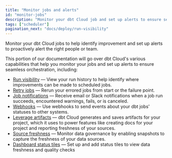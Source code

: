 ```yaml
---
title: "Monitor jobs and alerts"
id: "monitor-jobs"
description: "Monitor your dbt Cloud job and set up alerts to ensure seamless orchestration and optimize your data transformations"
tags: ["scheduler"]
pagination_next: "docs/deploy/run-visibility"
---
```


Monitor your dbt Cloud jobs to help identify improvement and set up alerts to proactively alert the right people or team. 

This portion of our documentation will go over dbt Cloud's various capabilities that help you monitor your jobs and set up alerts to ensure seamless orchestration, including:

- [Run visibility](/docs/deploy/run-visibility) &mdash; View your run history to help identify where improvements can be made to scheduled jobs.
- [Retry jobs](/docs/deploy/retry-jobs) &mdash; Rerun your errored jobs from start or the failure point.
- [Job notifications](/docs/deploy/job-notifications) &mdash; Receive email or Slack notifications when a job run succeeds, encountered warnings, fails, or is canceled. 
- [Webhooks](/docs/deploy/webhooks) &mdash; Use webhooks to send events about your dbt jobs' statuses to other systems.
- [Leverage artifacts](/docs/deploy/artifacts) &mdash; dbt Cloud generates and saves artifacts for your project, which it uses to power features like creating docs for your project and reporting freshness of your sources.
- [Source freshness](/docs/deploy/source-freshness) &mdash; Monitor data governance by enabling snapshots to capture the freshness of your data sources. 
- [Dashboard status tiles](/docs/deploy/dashboard-status-tiles) &mdash; Set up and add status tiles to view data freshness and quality checks

<DocCarousel slidesPerView={1}>

<Lightbox src="/img/docs/dbt-cloud/deployment/deploy-scheduler.jpg" width="98%" title="An overview of a dbt Cloud job run which contains Run Summary, Job Trigger, Run Duration, and more."/>

<Lightbox src="/img/docs/dbt-cloud/deployment/run-history.jpg" width="95%" title="Run History dashboard allows you to monitor the health of your dbt project and displays jobs, job status, environment, timing, and more."/>


<Lightbox src="/img/docs/dbt-cloud/deployment/access-logs.gif" width="85%" title="Access logs for run steps" />

</DocCarousel>
